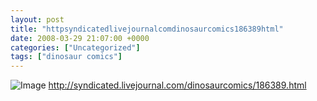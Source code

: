 ```yaml
---
layout: post
title: "httpsyndicatedlivejournalcomdinosaurcomics186389html"
date: 2008-03-29 21:07:00 +0000
categories: ["Uncategorized"]
tags: ["dinosaur comics"]
---
```


![Image](http://www.qwantz.com/comics/comic2-1218.png)
http://syndicated.livejournal.com/dinosaurcomics/186389.html